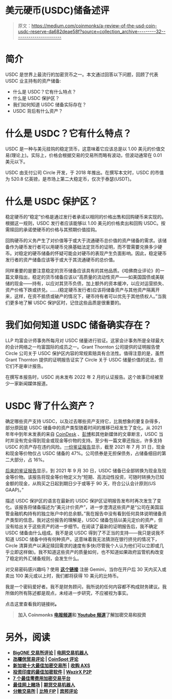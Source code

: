 # 美元硬币(USDC)储备述评

> 原文：<https://medium.com/coinmonks/a-review-of-the-usd-coin-usdc-reserve-da682deae58f?source=collection_archive---------32----------------------->

# **简介**

USDC 是世界上最流行的加密货币之一。本文通过回答以下问题，回顾了代表 USDC 业主持有的资产储备:

*   什么是 USDC？它有什么特点？
*   什么是 USDC 保护区？
*   我们如何知道 USDC 储备实际存在？
*   USDC 背后有什么资产？

# **什么是 USDC？它有什么特点？**

USDC 是一种与美元挂钩的稳定货币，这意味着它应该总是以 1.00 美元的价值交易(理论上)。实际上，价格会根据交易的交易所而略有波动，但波动通常在 0.01 美元以下。

USDC 由支付公司 Circle 开发，于 2018 年推出。在撰写本文时，USDC 的市值为 520.8 亿英镑，是市场上第二大稳定币，仅次于泰瑟(USDT)。

# **什么是 USDC 保护区？**

稳定硬币的“稳定”价格是通过发行者承诺以相同的价格出售和回购硬币来实现的。根据这一规则，USDC 发行者应该能够以 1.00 美元的价格卖出和回购 USDC。按需赎回的承诺使硬币的价格与其预期价值挂钩。

回购硬币的义务产生了对价值等于或大于流通硬币总价值的资产储备的需求。该储备作为硬币发行者可以用硬币兑换基础法定货币的证明，而不管需要兑换多少硬币。对稳定的硬币储备的怀疑可能会对硬币的表现产生负面影响。因此，稳定硬币发行者的资产储备应该等于或大于其流通硬币的总价值。

同样重要的是要注意稳定的货币储备应该具有的其他品质。《哈佛商业评论》的一篇文章指出，稳定的货币储备应该以“高质量的流动性资产——如美国国债或美联储的现金——持有，以应对其货币负债，加上额外的资本缓冲，以应对运营损失、资产价格下跌或挤兑。……(稳定硬币发行者)应该将储备资产与其他资产隔离开来，这样，在资不抵债或破产的情况下，硬币持有者可以优先于其他债权人。”当我们更多地了解 USDC 保护区时，记住这些品质是很重要的。

# 我们如何知道 USDC 储备确实存在？

LLP 均富会计师事务所每月对 USDC 储量进行验证。这家会计事务所是全球最大的会计网络之一均富国际的成员之一。Grant Thornton 公司提供的证明报告使 Circle 公司关于 USDC 保护区内容的常规索赔具有合法性。值得注意的是，虽然 Grant Thornton 提供的证明报告证实了 Circle 关于 USDC 储量价值的说法，但它们不是审计报告。

在撰写本报告时，USDC 尚未发布 2022 年 2 月的认证报告。这个故事已经被至少一家新闻媒体报道。

# **USDC 背了什么资产？**

确定哪些资产支持 USDC，以及过去哪些资产支持它，比我想象的要复杂得多，部分原因是 USDC 储备中的资产类型随着时间的推移已经发生了变化。从 2021 年年中到年末发表的来自 [CoinDesk](https://www.coindesk.com/business/2021/07/20/circle-reveals-assets-backing-usdc-stablecoin/) 、[彭博](https://www.bloomberg.com/news/articles/2021-08-11/coinbase-drops-promise-of-token-s-cash-backing-that-wasn-t-true)和其他新媒体的文章断言，USDC 当时并没有完全得到现金或现金等价物的支持。至少有一篇文章还指出，许多支持 USDC 的资产存在违约风险。[一份鉴证报告](https://www.centre.io/hubfs/pdfs/attestation/2021%20Circle%20Examination%20Report%20July%202021%20Final.pdf?hsLang=en)显示，截至 2021 年 7 月 31 日，现金和现金等价物仅占 USDC 储备的 47%。公司债券是无担保债务，占储备细目的第二大部分，占 16%。

[后来的鉴证报告](https://www.centre.io/hubfs/pdfs/attestation/2021%20Circle%20Examination%20Report%20September%202021%20Final.pdf?hsLang=en)显示，到 2021 年 9 月 30 日，USDC 储备已全部转换为现金及现金等价物。该报告将现金等价物定义为“短期、高流动性投资，可随时转换为已知金额的现金，从购买之日起到期日少于或等于 90 天，符合公认会计原则(US GAAP)。”

描述 USDC 保护区的语言在最新的 USDC 保护区证明报告发布时再次发生了变化。该报告将储备描述为“美元计价资产”，进一步澄清这些资产是“公司在美国监管金融机构持有的独立账户中的总余额。”我在报告中没有看到任何具体说明储备资产类型的信息。我对这份报告的理解是，USDC 储备包括以美元定价的资产，但没有给出关于这些资产的进一步细节。在阅读了最新的证明报告后，我不确定 USDC 储备由什么组成。我不是说 USDC 得到了不正当的支持——我只是说我不知道 USDC 储备中持有何种资产。这意味着我无法猜测在银行挤兑的情况下，Circle 清算资产以满足赎回需求的速度有多快(尽管我个人认为他们可以立即或几乎立即这样做)。我不知道这些资产的质量如何，也不知道如果政府监管机构改变了稳定的外汇储备规则，会发生什么。

对交易密码感兴趣吗？使用 [**这个链接**](https://gemini.com/share/vdp4aeat8?source=about_page----------------------------------------) 注册 Gemini，当你在开户后 30 天内买入或卖出 100 美元或以上时，我们都将获得 10 美元的比特币。

我是一个密码爱好者。我不是财务顾问，我所说的任何内容都不构成财务建议。我所做的所有陈述都是观点，未经进一步研究，不应被视为事实。

点击这里查看我的链接树[](https://linktr.ee/Dreiberg?source=about_page----------------------------------------)**。**

> **加入 Coinmonks [电报频道](https://t.me/coincodecap)和 [Youtube 频道](https://www.youtube.com/c/coinmonks/videos)了解加密交易和投资**

# **另外，阅读**

*   **[BigONE 交易所评论](/coinmonks/bigone-exchange-review-64705d85a1d4) | [电网交易机器人](https://coincodecap.com/grid-trading)**
*   **[氹欞侊贸易评论](https://coincodecap.com/anny-trade-review) | [CoinSpot 评论](https://coincodecap.com/coinspot-review)**
*   **[新加坡十大最佳加密交易所](https://coincodecap.com/crypto-exchange-in-singapore) | [收购 AXS](https://coincodecap.com/buy-axs-token)**
*   **[投资印度的最佳加密软件](https://coincodecap.com/best-crypto-to-invest-in-india-in-2021) | [WazirX P2P](https://coincodecap.com/wazirx-p2p)**
*   **[7 个最佳零费用加密交易平台](https://coincodecap.com/zero-fee-crypto-exchanges)**
*   **[最佳网上赌场](https://coincodecap.com/best-online-casinos) | [期货交易机器人](/coinmonks/futures-trading-bots-5a282ccee3f5)**
*   **[分散交易所](https://coincodecap.com/what-are-decentralized-exchanges) | [比特 FIP](https://coincodecap.com/bitbns-fip) | [宾邦评论](https://coincodecap.com/bingbon-review)**